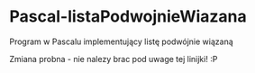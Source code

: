 Pascal-listaPodwojnieWiazana
============================

Program w Pascalu implementujący listę podwójnie wiązaną

Zmiana probna - nie nalezy brac pod uwage tej linijki! :P
